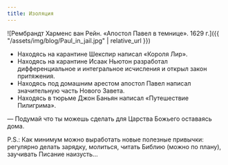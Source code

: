 ```yaml
---
title: Изоляция
---
```


![Рембрандт Харменс ван Рейн. «Апостол Павел в темнице». 1629 г.]({{ "/assets/img/blog/Paul_in_jail.jpg" | relative_url }})

- Находясь на карантине Шекспир написал «Короля Лир».
- Находясь на карантине Исаак Ньютон разработал дифференциальное и интегральное исчисления и открыл закон притяжения.
- Находясь под домашним арестом апостол Павел написал значительную часть Нового Завета.
- Находясь в тюрьме Джон Баньян написал «Путешествие Пилигрима».

— Подумай что ты можешь сделать для Царства Божьего оставаясь дома.

P.S.: Как минимум можно выработать новые полезные привычки: регулярно делать зарядку, молиться, читать Библию (можно по плану), заучивать Писание наизусть...
